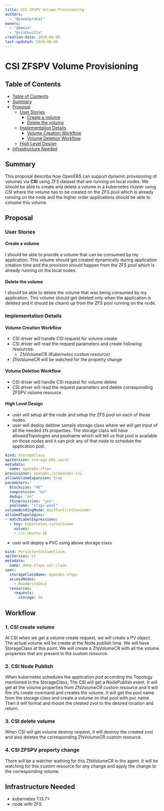 ```yaml
---
title: CSI ZFSPV Volume Provisioning
authors:
  - "@pawanpraka1"
owners:
  - "@kmova"
  - "@vishnuitta"
creation-date: 2019-08-05
last-updated: 2019-08-05
---
```


# CSI ZFSPV Volume Provisioning

## Table of Contents

* [Table of Contents](#table-of-contents)
* [Summary](#summary)
* [Proposal](#proposal)
    * [User Stories](#user-stories)
      * [Create a volume](#create-a-volume)
      * [Delete the volume](#delete-the-volume)
    * [Implementation Details](#implementation-details)
      * [Volume Creation Workflow](#volume-creation-workflow)
      * [Volume Deletion Workflow](#volume-deletion-workflow)
    * [High Level Design](#high-level-design)
* [Infrastructure Needed](#infrastructure-needed)

## Summary

This proposal describs how OpenEBS can support dynamic provisioning of
volumes via **CSI** using ZFS dataset that are running on local nodes.
We should be able to create and delete a volume in a kubernetes cluster
using CSI where the volume has to be created on the ZFS pool which is
already running on the node and the higher order applications should be
able to conume this volume.

## Proposal

### User Stories

#### Create a volume
I should be able to provide a volume that can be consumed by my application.
This volume should get created dynamically during application creation time
and the provision should happen from the ZFS pool which is already running
on the local nodes.

#### Delete the volume
I should be able to delete the volume that was being consumed by my application.
This volume should get deleted only when the application is deleted and it should
be cleand up from the ZFS pool running on the node.

### Implementation Details

#### Volume Creation Workflow
- CSI driver will handle CSI request for volume create
- CSI driver will read the request parameters and create following resources:
  - ZfsVolumeCR _(Kubernetes custom resource)_
- ZfsVolumeCR will be watched for the property change

#### Volume Deletion Workflow
- CSI driver will handle CSI request for volume delete
- CSI driver will read the request parameters and delete corresponding ZFSPV volume
resource

#### High Level Design
- user will setup all the node and setup the ZFS pool on each of those nodes.
- user will deploy deblow sample storage class where we will get input of all the needed zfs properties.
The storage class will have allowedTopologies and poolname which will tell us that pool is available on
those nodes and it can pick any of that node to schedule the application pod.

```yaml
kind: StorageClass
apiVersion: storage.k8s.io/v1
metadata:
  name: openebs-zfspv
provisioner: openebs.io/openebs-csi
allowVolumeExpansion: true
parameters:
  blocksize: "4k"
  compression: "on"
  dedup: "on"
  thinprovision: "yes"
  poolname: "zfspv-pool"
volumeBindingMode: WaitForFirstConsumer
allowedTopologies:
- matchLabelExpressions:
  - key: kubernetes.io/hostname
    values:
    - csi-ubuntu-16
```

- user will deploy a PVC using above storage class

```yaml
kind: PersistentVolumeClaim
apiVersion: v1
metadata:
  name: demo-zfspv-vol-claim
spec:
  storageClassName: openebs-zfspv
  accessModes:
    - ReadWriteOnce
  resources:
    requests:
      storage: 5G
```
## Workflow

### 1. CSI create volume
At CSI when we get a volume create request, we will create a PV object.
The actual volume will be create at the Node publish time. We will have
StorageClass at this point. We will create a ZfsVolumeCR with all the
volume properties that are present in the custom resource.


### 2. CSI Node Publish

When kubernetes schedules the application pod according the Topology mentioned in
the StorageClass, The CSI will get a NodePublish event. It will get all the volume
properties from ZfsVolumeCR custom resource and it will fire zfs create command
and creates the volume. It will get the pool name from the storage class and create
a volume on that pool with pvc name. Then it will format and mount the created zvol
to the desired location and return.

### 3. CSI delete volume

When CSI will get volume destroy request, it will destroy the created zvol and also
deletes the corresponding ZfsVolumeCR custom resource.

### 4. CSI ZFSPV property change

There will be a watcher wathing for this ZfsVolumeCR in the agent. It will be watching
for this custom resource for any change and apply the change to the corresponding
volume.

## Infrastructure Needed

- kubernetes 1.13.7+
- node with ZFS
